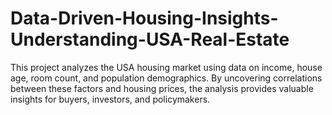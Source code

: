 # Data-Driven-Housing-Insights-Understanding-USA-Real-Estate
This project analyzes the USA housing market using data on income, house age, room count, and population demographics. By uncovering correlations between these factors and housing prices, the analysis provides valuable insights for buyers, investors, and policymakers.
